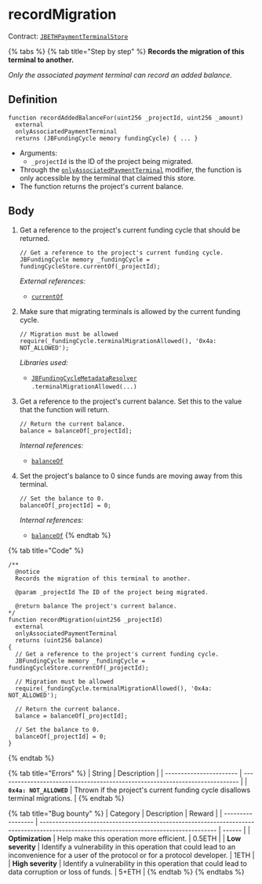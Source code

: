 # recordMigration

Contract: [`JBETHPaymentTerminalStore`](../)​‌

{% tabs %}
{% tab title="Step by step" %}
**Records the migration of this terminal to another.**

_Only the associated payment terminal can record an added balance._

## Definition

```solidity
function recordAddedBalanceFor(uint256 _projectId, uint256 _amount)
  external
  onlyAssociatedPaymentTerminal
  returns (JBFundingCycle memory fundingCycle) { ... }
```

* Arguments:
  * `_projectId` is the ID of the project being migrated.
* Through the [`onlyAssociatedPaymentTerminal`](../modifiers/onlyassociatedpaymentterminal.md) modifier, the function is only accessible by the terminal that claimed this store.
* The function returns the project's current balance.

## Body

1.  Get a reference to the project's current funding cycle that should be returned.

    ```solidity
    // Get a reference to the project's current funding cycle.
    JBFundingCycle memory _fundingCycle = fundingCycleStore.currentOf(_projectId);
    ```

    _External references:_

    * [`currentOf`](../../../jbfundingcyclestore/read/currentof.md)
2.  Make sure that migrating terminals is allowed by the current funding cycle.

    ```solidity
    // Migration must be allowed
    require(_fundingCycle.terminalMigrationAllowed(), '0x4a: NOT_ALLOWED');
    ```

    _Libraries used:_

    * [`JBFundingCycleMetadataResolver`](../../../../libraries/jbfundingcyclemetadataresolver.md)\
      `.terminalMigrationAllowed(...)`
3.  Get a reference to the project's current balance. Set this to the value that the function will return.

    ```solidity
    // Return the current balance.
    balance = balanceOf[_projectId];
    ```

    _Internal references:_

    * [`balanceOf`](../properties/balanceof.md)
4.  Set the project's balance to 0 since funds are moving away from this terminal.

    ```solidity
    // Set the balance to 0.
    balanceOf[_projectId] = 0;
    ```

    _Internal references:_

    * [`balanceOf`](../properties/balanceof.md)
{% endtab %}

{% tab title="Code" %}
```solidity
/** 
  @notice
  Records the migration of this terminal to another.

  @param _projectId The ID of the project being migrated.

  @return balance The project's current balance.
*/
function recordMigration(uint256 _projectId)
  external
  onlyAssociatedPaymentTerminal
  returns (uint256 balance)
{
  // Get a reference to the project's current funding cycle.
  JBFundingCycle memory _fundingCycle = fundingCycleStore.currentOf(_projectId);

  // Migration must be allowed
  require(_fundingCycle.terminalMigrationAllowed(), '0x4a: NOT_ALLOWED');

  // Return the current balance.
  balance = balanceOf[_projectId];

  // Set the balance to 0.
  balanceOf[_projectId] = 0;
}
```
{% endtab %}

{% tab title="Errors" %}
| String                  | Description                                                                  |
| ----------------------- | ---------------------------------------------------------------------------- |
| **`0x4a: NOT_ALLOWED`** | Thrown if the project's current funding cycle disallows terminal migrations. |
{% endtab %}

{% tab title="Bug bounty" %}
| Category          | Description                                                                                                                            | Reward |
| ----------------- | -------------------------------------------------------------------------------------------------------------------------------------- | ------ |
| **Optimization**  | Help make this operation more efficient.                                                                                               | 0.5ETH |
| **Low severity**  | Identify a vulnerability in this operation that could lead to an inconvenience for a user of the protocol or for a protocol developer. | 1ETH   |
| **High severity** | Identify a vulnerability in this operation that could lead to data corruption or loss of funds.                                        | 5+ETH  |
{% endtab %}
{% endtabs %}
